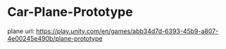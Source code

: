 # Car-Plane-Prototype
plane url:
https://play.unity.com/en/games/abb34d7d-6393-45b9-a807-4e00245e490b/plane-prototype
